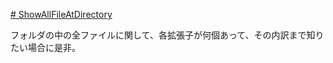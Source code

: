 [# ShowAllFileAtDirectory](https://uni928.github.io/ShowAllFileAtDirectory/)

フォルダの中の全ファイルに関して、各拡張子が何個あって、その内訳まで知りたい場合に是非。
